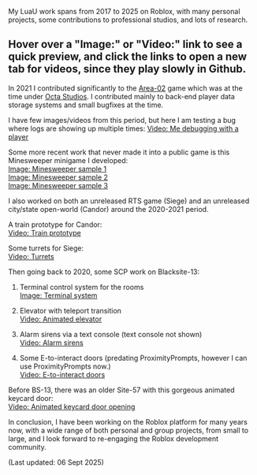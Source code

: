 My LuaU work spans from 2017 to 2025 on Roblox, with many personal projects, some contributions to professional studios, and lots of research.

## Hover over a "Image:" or "Video:" link to see a quick preview, and click the links to open a new tab for videos, since they play slowly in Github.

In 2021 I contributed significantly to the [Area-02](https://www.roblox.com/games/2808131030/NEW-CDC-SCP-Area-02) game which was at the time under [Octa Studios](https://www.roblox.com/communities/7189408/Octa-Studios#!/about). I contributed mainly to back-end player data storage systems and small bugfixes at the time.

I have few images/videos from this period, but here I am testing a bug where logs are showing up multiple times:
[Video: Me debugging with a player](https://gyazo.com/f42482c5da823238f290de802e03c86e)

Some more recent work that never made it into a public game is this Minesweeper minigame I developed:<br>
[Image: Minesweeper sample 1](./Minesweeper/Minesweeper_Sample1.png)<br>
[Image: Minesweeper sample 2](./Minesweeper/Minesweeper_Sample2.png)<br>
[Image: Minesweeper sample 3](./Minesweeper/Minesweeper_Sample3.png)

I also worked on both an unreleased RTS game (Siege) and an unreleased city/state open-world (Candor) around the 2020-2021 period.

A train prototype for Candor:<br>
[Video: Train prototype](https://gyazo.com/c2863a35b64f483a334a19ae547fc657)

Some turrets for Siege:<br>
[Video: Turrets](https://gyazo.com/8028b5dcb58ec25e531389989184843f)

Then going back to 2020, some SCP work on Blacksite-13:

1. Terminal control system for the rooms<br>
[Image: Terminal system](https://gyazo.com/528607cee1329558fb459c498f0670d0)

2. Elevator with teleport transition<br>
[Video: Animated elevator](https://gyazo.com/55298a51ff566d39d9bfd6b825e22d1f)

3. Alarm sirens via a text console (text console not shown)<br>
[Video: Alarm sirens](https://gyazo.com/5dbb4e52bc450345779059d0fca2fe64)

4. Some E-to-interact doors (predating ProximityPrompts, however I can use ProximityPrompts now.)<br>
[Video: E-to-interact doors](https://gyazo.com/1c4819bbd169149bfca0bbfa9b6ab3c9)

Before BS-13, there was an older Site-57 with this gorgeous animated keycard door:<br>
[Video: Animated keycard door opening](https://gyazo.com/70b500b58d84708abdfe3794c757d4ee)

In conclusion, I have been working on the Roblox platform for many years now, with a wide range of both personal and group projects, from small to large, and I look forward to re-engaging the Roblox development community.

(Last updated: 06 Sept 2025)